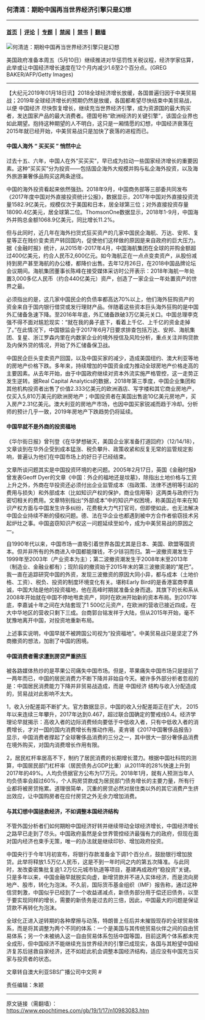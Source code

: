 ### 何清涟：期盼中国再当世界经济引擎只是幻想

---

#### [首页](../../../..?n10983083) &nbsp;|&nbsp; [评论](../../../../../epoch-comment?n10983083) &nbsp;|&nbsp; [专题](../../../../../epoch-special?n10983083) &nbsp;|&nbsp; [禁闻](../../../../../epoch-news?n10983083) &nbsp;|&nbsp; [禁书](../../../../../books?n10983083) &nbsp;|&nbsp; [翻墙](https://github.com/gfw-breaker/nogfw/blob/master/README.md?n10983083)


<div><img alt="何清涟：期盼中国再当世界经济引擎只是幻想" class="attachment-djy_600_400 size-djy_600_400 wp-post-image" src="https://i.epochtimes.com/assets/uploads/2016/01/1506021623002320-600x400.jpg"/>
<div class="caption">
 <p>
  美国政府准备本周五（5月10日）继续推进对华惩罚性关税议程，经济学家估算，此举或让中国经济增长速度在12个月内减少1.6至2个百分点。(GREG BAKER/AFP/Getty Images)
 </p>
</div></div><hr/><div class="post_content" id="artbody" itemprop="articleBody">
 <!-- article content begin -->
 <p>
  【大纪元2019年01月18日讯】2018全球经济增长放缓，各国普遍归因于中美贸易战；2019年全球经济增长的预期仍然是放缓，各国都希望尽快结束中美贸易战，以便
  <ok href="https://www.epochtimes.com/gb/tag/%E4%B8%AD%E5%9B%BD%E7%BB%8F%E6%B5%8E.html">
   中国经济
  </ok>
  尽快恢复增长，继续充当世界经济引擎，成为资源国的最大购买者，发达国家产品的最大消费者。德国号称“欧洲经济的关键引擎”，该国企业界也如此期望。抱持这种期望的人不明白，这只是一厢情愿的幻想，中国经济衰落在2015年就已经开始，中美贸易战只是加快了衰落的进程而已。
 </p>
 <h4>
  <strong>
   中国人海外
  </strong>
  <strong>
   “
  </strong>
  <strong>
   买买买
  </strong>
  <strong>
   ”
  </strong>
  <strong>
   悄然中止
  </strong>
 </h4>
 <p>
  过去十五、六年，中国人在外“买买买”，早已成为拉动一些国家经济增长的重要因素。这种“买买买”分为投资——包括国企海外大规模并购与私企海外投资，以及海外旅游兼奢侈品购买这两条途径。
 </p>
 <p>
  中国的海外投资看起来依然强劲。2018年9月，中国商务部等三部委共同发布《2017年度中国对外直接投资统计公报》，数据显示，2017年中国对外直接投资流量1582.9亿美元，规模仅次于美国和日本，居全球第三位；对外直接投资存量18090.4亿美元，居全球第二位。ThomsonOne数据显示，2018年1-9月，中国海外并购总金额1068.9亿美元，同比增长11.2%。
 </p>
 <p>
  但与此同时，近几年在海外扫货式狂买资产的几家中国民企海航、万达、安邦、复星等正在贱价变卖资产转回国内，促使他们这样做的原因是来自政府的巨大压力。据《金融时报》统计，从2015年-2017年4月，中国海航集团在全球的并购金额超过400亿美元，约合人民币2,600亿元。如今海航正在一点点变卖资产，从股份减持到房产甚至海航的办公楼，都降价出售。去年12月26日，在2018中国品牌论坛会议期间。海航集团董事长陈峰在接受媒体采访时公开表示：2018年海航一年处置3,000多亿人民币（约合440亿美元）资产，创造了一家企业一年处置资产的世界之最。
 </p>
 <p>
  必须指出的是，这几家中国民企的负债率都高达70%以上，他们海外狂购资产的资金来自于国内银行借贷或发行理财产品。伴随着这些资本巨头海外狂购的是中国外汇储备急速下降。至2016年年底，外汇储备跌破3万亿美元关口。中国总理李克强不得不面对尴尬现实：“就在我的鼻子底下，看着上千亿、上千亿的资金走掉了。”在此情况下，中国银监会于2017年6月7日要求排查包括万达、安邦、海航集团、复星、浙江罗森内里在内数家企业的境外授信及风险分析，重点关注并购贷款及内保外贷的情况，开始了外汇储备保卫战。
 </p>
 <p>
  中国民企巨头变卖资产回国，以及中国买家的减少，造成美国纽约、澳大利亚等地的房地产价格下跌。多年来，持续增加的中国资金成为推动全球房地产价格走高的主要因素。从去年开始，由于中国政府继续对资本外流实施严格管控，这一走势正发生逆转。据Real Capital Analytics的数据，2018年第三季度，中国企业集团和其他机构投资者出售了价值2.333亿美元的欧洲酒店、写字楼和其它商业房地产，仅买入5,810万美元的欧洲房地产；中国投资者在美国出售逾10亿美元房地产，买入房产2.31亿美元。澳大利亚的房地产市场，也因中国买家锐减而趋于冷却。分析师的预计几乎一致，2019年房地产下跌趋势仍将延续。
 </p>
 <h4>
  <strong>
   中国早就不是外商的投资福地
  </strong>
 </h4>
 <p>
  《华尔街日报》曾刊登《在华梦想破灭，美国企业家准备打道回府》（12/14/18），文章谈到在华外企受到成本猛涨、税负攀升、政策收紧和反复无常的监管规定影响，普遍认为他们在中国市场上的好日子已经结束。
 </p>
 <p>
  文章所谈问题其实是中国投资环境的老问题。2005年2月17日，英国《金融时报》曾发表Geoff Dyer的文章《中国：外企的福地还是坟墓》，除指出土地价格与工资上升之外，外商在华投资还必须付出企业监管成本（指政策、法律不透明等引起的费用与损失）和外部成本（比如知识产权的保护，商业信用等）这两类与政府行为密切相关的费用。文章特别指出“外部成本”中的知识产权困境，称美国近年来在知识产权方面与中国发生许多纠纷，花费极大力气打官司，但即使如此，也无法解决中国企业持续不断的侵权问题。德、法在华企业也都遇到被中方合作者偷窃技术另起炉灶之事。中国盗窃知识产权这一问题延续至如今，成为中美贸易战的原因之一。
 </p>
 <p>
  自1990年代以来，中国市场一直吸引着世界各国尤其是日本、美国、欧盟等国资本。但并非所有的外商进入中国都能赚钱，不少铩羽而归。第一波撤资潮发生于1999年至2003年（产业资本为主）；第二波撤资潮发生于2008年末至2013年（制造业、金融业都有）；现阶段的撤资始于2015年末的第三波撤资潮的“尾巴”。我一直在追踪研究中国的外资，发现三波撤资的原因大同小异，都与成本（土地价格、工资）、税负、投资的制度环境变化有关。堪称Early Bird的是香港富商李嘉诚，中国大陆是他的投资福地，他在高峰时期就准备全身而退。其旗下的长和系从2008年开始就在中国不停地甩卖资产，同时在欧洲开始新的资本布局。到2017年底，李嘉诚十年之间在大陆套现了1 500亿元资产，在欧洲的营收已接近四成，在大中华地区的营收只剩下三成。台商郭台铭发祥于大陆，但从2015年开始，毫不犹豫地离开中国，对投资地重新布局。
 </p>
 <p>
  上述事实说明，中国早就不被跨国公司视为“投资福地”。中美贸易战只是坚定了外商撤资的想法，加剧了中国的困境。
 </p>
 <h4>
  <strong>
   中国消费者需求遭到房贷严重挤压
  </strong>
 </h4>
 <p>
  被各路媒体热炒的是苹果公司痛失中国市场。但是，苹果痛失中国市场只是提前了一两年而已，中国的居民消费力不断下降并非始自今天。被许多外部分析者忽视的是：中国居民消费能力下降并非贸易战造成，而是
  <ok href="https://www.epochtimes.com/gb/tag/%E4%B8%AD%E5%9B%BD%E7%BB%8F%E6%B5%8E.html">
   中国经济
  </ok>
  结构与收入分配造成的，贸易战对此影响不太大。
 </p>
 <p>
  1，收入分配差距不断扩大。官方数据显示，中国的收入分配差距正在扩大， 2015年以来连续三年攀升，2017年达到0.467，超过联合国确定的警戒线0.4。经济学理论早就揭示：高收入者的边际消费倾向要低于中低收入者，只有中低收入者的消费增长，才对一国的国内消费增长有推动作用。麦肯锡《2017中国奢侈品报告》显示，中国消费者撑起了全球奢侈品消费的三分之一，其中很大一部分奢侈品消费在境外购买，对国内消费增长作用有限。
 </p>
 <p>
  2，居民杠杆率居高不下，制约了居民消费的长期增长潜力。根据中国社科院的测算，中国居民部门杠杆率（居民债务占GDP比重）从2011年的28%快速上升到2017年的49%。人均负债据官方公布为17万元。2018年1月，就有人预测当年人均负债率会超过60%，个人购房贷款成为居民部门债务增长的主要力量，所有行业都将被房贷拖累。道理很简单，沉重的房贷必然对居住类以外的其它消费产生挤出效应，让中国购房者在应付房贷之外无余力增加消费。
 </p>
 <h4>
  <strong>
   与其幻想中国拯救经济，不如调整本国经济结构
  </strong>
 </h4>
 <p>
  不管外国分析者们如何期盼中国经济好转并继续带动全球经济增长，中国经济增长之路早已走到了尽头。中国政府虽然是全世界管控经济最强有力的政府，但现在面对国内经济也束手无策，唯一的办法就是继续印钞、增加政府投资。
 </p>
 <p>
  中国央行于今年1月初宣布，将银行存款准备金下调1个百分点，鼓励银行增加放贷。此举将释放1.5万亿人民币，这是不到一年时间之内的第五次降准。与此同时，发改委密集批复逾1.2万亿元城市轨道等项目，基建再成政府“稳投资”关键。只是多年以来，中国金融早就脱实向虚，新增贷款并不进入实体经济，而是流向房地产、股市，转化为泡沫。不久前，国际货币基金组织（IMF）报告称，通过这种信贷刺激，中国似乎已经到了一个收益递减点，新债务部分用于偿还旧债务，以至于要实现同样的增长，需要的新债务是过去的三倍，因此，中国最大的问题是保证贷款不再转化为泡沫。
 </p>
 <p>
  全球化正进入逆转期的各种摩擦与动荡，特朗普上任后并未摧毁现存的全球贸易体系，而是将其调整为两个不同的体系：一个是美国与其传统贸易伙伴之间的自由贸易体系；另一个未被纳入这一自由贸易体系包括中国等国，目前这两个体系都未完全成形，但中国经济不能继续充当世界经济的引擎已成现实，各国与其盼望中国经济复苏后拯救自家经济，还不如趁此机会调整本国经济结构，适应没有中国充当买家与投资者的状态。
 </p>
 <p>
  文章转自澳大利亚SBS广播公司中文网 #
 </p>
 <p>
  责任编辑：朱颖
 </p>
 <!-- article content end -->
 <div id="below_article_ad">
 </div>
</div>


---

原文链接（需翻墙）：https://www.epochtimes.com/gb/19/1/17/n10983083.htm